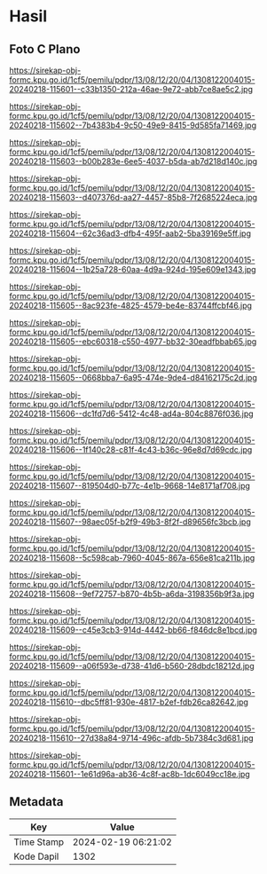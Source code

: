 # Hasil

## Foto C Plano

https://sirekap-obj-formc.kpu.go.id/1cf5/pemilu/pdpr/13/08/12/20/04/1308122004015-20240218-115601--c33b1350-212a-46ae-9e72-abb7ce8ae5c2.jpg

https://sirekap-obj-formc.kpu.go.id/1cf5/pemilu/pdpr/13/08/12/20/04/1308122004015-20240218-115602--7b4383b4-9c50-49e9-8415-9d585fa71469.jpg

https://sirekap-obj-formc.kpu.go.id/1cf5/pemilu/pdpr/13/08/12/20/04/1308122004015-20240218-115603--b00b283e-6ee5-4037-b5da-ab7d218d140c.jpg

https://sirekap-obj-formc.kpu.go.id/1cf5/pemilu/pdpr/13/08/12/20/04/1308122004015-20240218-115603--d407376d-aa27-4457-85b8-7f2685224eca.jpg

https://sirekap-obj-formc.kpu.go.id/1cf5/pemilu/pdpr/13/08/12/20/04/1308122004015-20240218-115604--62c36ad3-dfb4-495f-aab2-5ba39169e5ff.jpg

https://sirekap-obj-formc.kpu.go.id/1cf5/pemilu/pdpr/13/08/12/20/04/1308122004015-20240218-115604--1b25a728-60aa-4d9a-924d-195e609e1343.jpg

https://sirekap-obj-formc.kpu.go.id/1cf5/pemilu/pdpr/13/08/12/20/04/1308122004015-20240218-115605--8ac923fe-4825-4579-be4e-83744ffcbf46.jpg

https://sirekap-obj-formc.kpu.go.id/1cf5/pemilu/pdpr/13/08/12/20/04/1308122004015-20240218-115605--ebc60318-c550-4977-bb32-30eadfbbab65.jpg

https://sirekap-obj-formc.kpu.go.id/1cf5/pemilu/pdpr/13/08/12/20/04/1308122004015-20240218-115605--0668bba7-6a95-474e-9de4-d84162175c2d.jpg

https://sirekap-obj-formc.kpu.go.id/1cf5/pemilu/pdpr/13/08/12/20/04/1308122004015-20240218-115606--dc1fd7d6-5412-4c48-ad4a-804c8876f036.jpg

https://sirekap-obj-formc.kpu.go.id/1cf5/pemilu/pdpr/13/08/12/20/04/1308122004015-20240218-115606--1f140c28-c81f-4c43-b36c-96e8d7d69cdc.jpg

https://sirekap-obj-formc.kpu.go.id/1cf5/pemilu/pdpr/13/08/12/20/04/1308122004015-20240218-115607--819504d0-b77c-4e1b-9668-14e8171af708.jpg

https://sirekap-obj-formc.kpu.go.id/1cf5/pemilu/pdpr/13/08/12/20/04/1308122004015-20240218-115607--98aec05f-b2f9-49b3-8f2f-d89656fc3bcb.jpg

https://sirekap-obj-formc.kpu.go.id/1cf5/pemilu/pdpr/13/08/12/20/04/1308122004015-20240218-115608--5c598cab-7960-4045-867a-656e81ca211b.jpg

https://sirekap-obj-formc.kpu.go.id/1cf5/pemilu/pdpr/13/08/12/20/04/1308122004015-20240218-115608--9ef72757-b870-4b5b-a6da-3198356b9f3a.jpg

https://sirekap-obj-formc.kpu.go.id/1cf5/pemilu/pdpr/13/08/12/20/04/1308122004015-20240218-115609--c45e3cb3-914d-4442-bb66-f846dc8e1bcd.jpg

https://sirekap-obj-formc.kpu.go.id/1cf5/pemilu/pdpr/13/08/12/20/04/1308122004015-20240218-115609--a06f593e-d738-41d6-b560-28dbdc18212d.jpg

https://sirekap-obj-formc.kpu.go.id/1cf5/pemilu/pdpr/13/08/12/20/04/1308122004015-20240218-115610--dbc5ff81-930e-4817-b2ef-fdb26ca82642.jpg

https://sirekap-obj-formc.kpu.go.id/1cf5/pemilu/pdpr/13/08/12/20/04/1308122004015-20240218-115610--27d38a84-9714-496c-afdb-5b7384c3d681.jpg

https://sirekap-obj-formc.kpu.go.id/1cf5/pemilu/pdpr/13/08/12/20/04/1308122004015-20240218-115601--1e61d96a-ab36-4c8f-ac8b-1dc6049cc18e.jpg


## Metadata

| Key        | Value               |
| ---------- | ------------------- |
| Time Stamp | 2024-02-19 06:21:02 |
| Kode Dapil | 1302                |



